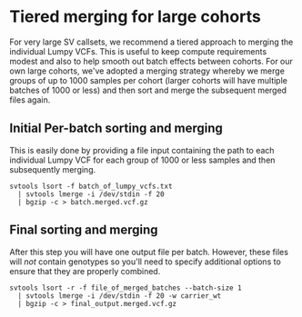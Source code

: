 # Tiered merging for large cohorts
For very large SV callsets, we recommend a tiered approach to merging the individual Lumpy VCFs. This is useful to keep compute requirements modest and also to help smooth out batch effects between cohorts. For our own large cohorts, we've adopted a merging strategy whereby we merge groups of up to 1000 samples per cohort (larger cohorts will have multiple batches of 1000 or less) and then sort and merge the subsequent merged files again.

## Initial Per-batch sorting and merging
This is easily done by providing a file input containing the path to each individual Lumpy VCF for each group of 1000 or less samples and then subsequently merging.

```
svtools lsort -f batch_of_lumpy_vcfs.txt 
  | svtools lmerge -i /dev/stdin -f 20 
  | bgzip -c > batch.merged.vcf.gz
```

## Final sorting and merging
After this step you will have one output file per batch. However, these files will _not_ contain genotypes so you'll need to specify additional options to ensure that they are properly combined.

```
svtools lsort -r -f file_of_merged_batches --batch-size 1
  | svtools lmerge -i /dev/stdin -f 20 -w carrier_wt
  | bgzip -c > final_output.merged.vcf.gz
```

